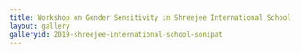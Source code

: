 ```yaml
---
title: Workshop on Gender Sensitivity in Shreejee International School, Sonipat
layout: gallery
galleryid: 2019-shreejee-international-school-sonipat
---
```

